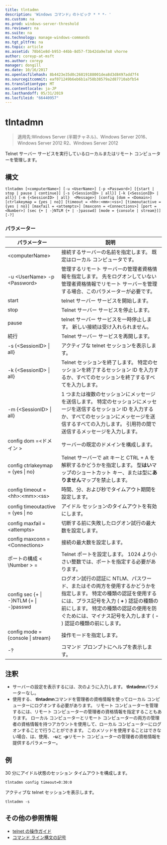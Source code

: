 ```yaml
---
title: tlntadmn
description: 'Windows コマンド」のトピック * * *- '
ms.custom: na
ms.prod: windows-server-threshold
ms.reviewer: na
ms.suite: na
ms.technology: manage-windows-commands
ms.tgt_pltfrm: na
ms.topic: article
ms.assetid: 78b61e8d-b953-44bb-8d57-f3b42da9e7a8 vhorne
author: coreyp-at-msft
ms.author: coreyp
manager: dongill
ms.date: 10/16/2017
ms.openlocfilehash: 8b4423e35d0c26819188001dea8d3d8497add7f4
ms.sourcegitcommit: eaf071249b6eb6b1a758b38579a2d87710abfb54
ms.translationtype: MT
ms.contentlocale: ja-JP
ms.lasthandoff: 05/31/2019
ms.locfileid: "66440957"
---
```

# <a name="tlntadmn"></a>tlntadmn

>適用先:Windows Server (半期チャネル)、Windows Server 2016、Windows Server 2012 R2、Windows Server 2012

Telnet サーバー サービスを実行しているローカルまたはリモート コンピューターを管理します。   
## <a name="syntax"></a>構文  
```  
tlntadmn [<computerName>] [-u <UserName>] [-p <Password>] [{start | stop | pause | continue}] [-s {<SessionID> | all}] [-k {<SessionID> | all}] [-m {<SessionID> | all}  <Message>] [config [dom = <Domain>] [ctrlakeymap = {yes | no}] [timeout = <hh>:<mm>:<ss>] [timeoutactive = {yes | no}] [maxfail = <attempts>] [maxconn = <Connections>] [port = <Number>] [sec {+ | -}NTLM {+ | -}passwd] [mode = {console | stream}]] [-?]  
```  
### <a name="parameters"></a>パラメーター  

|                   パラメーター                    |                                                                                                                                                       説明                                                                                                                                                        |
|------------------------------------------------|--------------------------------------------------------------------------------------------------------------------------------------------------------------------------------------------------------------------------------------------------------------------------------------------------------------------------|
|                \<computerName>                 |                                                                                                                    接続するサーバーの名前を指定します。 既定はローカル コンピュータです。                                                                                                                    |
|         -u \<UserName> -p \<Password>          |                                                管理するリモート サーバーの管理者資格情報を指定します。 先をログオンしていない管理者資格情報でリモート サーバーを管理する場合、このパラメーターが必要です。                                                |
|                     start                      |                                                                                                                                            telnet サーバー サービスを開始します。                                                                                                                                             |
|                      stop                      |                                                                                                                                             Telnet サーバー サービスを停止します。                                                                                                                                              |
|                     pause                      |                                                                                                                          telnet サーバー サービスを一時停止します。 新しい接続は受け入れられません。                                                                                                                          |
|                    続行                    |                                                                                                                                            Telnet サーバー サービスを再開します。                                                                                                                                            |
|          -s {\<SessionID> &#124; all}          |                                                                                                                                             アクティブな telnet セッションを表示します。                                                                                                                                             |
|          -k {\<SessionID> &#124; all}          |                                                                                                        Telnet セッションを終了します。 特定のセッションを終了するセッション ID を入力するか、すべてのセッションを終了するすべてを入力します。                                                                                                         |
|    -m {\<SessionID> &#124; all}  <Message>     |                                                   1 つまたは複数のセッションにメッセージを送信します。 特定のセッションにメッセージを送信するセッション ID を入力するか、すべてのセッションにメッセージを送信するすべての入力します。 引用符の間で送信するメッセージを入力します。                                                   |
|             config dom =\<ドメイン >             |                                                                                                                                      サーバーの既定のドメインを構成します。                                                                                                                                       |
|      config ctrlakeymap = {yes &#124; no}      |                                                                                     Telnet サーバーで alt キーと CTRL + A を解釈するかどうかを指定します。 型**はい**マップのショートカット キー、または型に**ありません**マップを禁止します。                                                                                     |
|       config timeout = \<hh>:\<mm>:\<ss>       |                                                                                                                                 時間、分、および秒でタイムアウト期間を設定します。                                                                                                                                 |
|     config timeoutactive = {yes &#124; no      |                                                                                                                                            アイドル セッションのタイムアウトを有効にします。                                                                                                                                             |
|          config maxfail = \<attempts>          |                                                                                                                          切断する前に失敗したログオン試行の最大数を設定します。                                                                                                                          |
|        config maxconn = \<Connections>         |                                                                                                                                         接続の最大数を設定します。                                                                                                                                          |
|            ポートの構成 < \Number > =             |                                                                                                                    Telnet ポートを設定します。 1024 より小さい整数では、ポートを指定する必要があります。                                                                                                                    |
| config sec {+ &#124; -}NTLM {+ &#124; -}passwd | ログオン試行の認証に NTLM、パスワード、またはその両方を使用するかどうかを指定します。 特定の種類の認証を使用するには、プラス記号を入力 ( **+** ) 認証の種類の前にします。 特定の種類の認証の使用を防ぐためには、マイナス記号を入力します ( **-** ) 認証の種類の前にします。 |
|     config mode = {console &#124; stream}      |                                                                                                                                             操作モードを指定します。                                                                                                                                             |
|                       -?                       |                                                                                                                                           コマンド プロンプトにヘルプを表示します。                                                                                                                                           |

## <a name="remarks"></a>注釈  
-   サーバーの設定を表示するには、次のように入力します。 **tlntadmn**パラメーターなし。  
-   使用する、 **tlntadmn**コマンドを管理者の資格情報を使ってローカル コンピューターにログオンする必要があります。 リモート コンピューターを管理するには、リモート コンピューターの管理者の資格情報を指定することもあります。 ローカル コンピューターとリモート コンピューターの両方の管理者の資格情報を持つアカウントを使用して、ローカル コンピューターにログオンすることで行うことができます。 このメソッドを使用することはできない場合、は、使用、 **-u**と **-p**リモート コンピューターの管理者の資格情報を提供するパラメーター。  

## <a name="BKMK_Examples"></a>例  
30 分にアイドル状態のセッション タイムアウトを構成します。  
```  
tlntadmn config timeout=0:30:0  
```  
アクティブな telnet セッションを表示します。  
```  
tlntadmn -s  
```  

## <a name="additional-references"></a>その他の参照情報  
-   [telnet の操作ガイド](https://technet.microsoft.com/library/cc753164(v=ws.10).aspx)  
-   [コマンド ライン構文の記号](command-line-syntax-key.md)  
